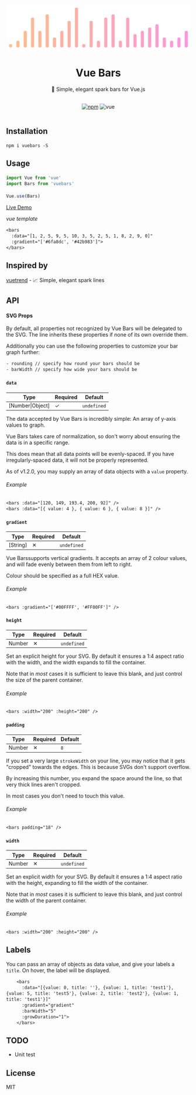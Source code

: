 <div align="center">
  <img src="https://raw.githubusercontent.com/deviavir/vue-bar/master/media/logo.png" width="500" alt="Vue Bars">
  <br>
  <h1>Vue Bars</h1>
  <p>🌈 Simple, elegant spark bars for Vue.js</p>
  <br>
  <a href="https://www.npmjs.org/package/vuebars"><img src="https://img.shields.io/npm/v/vuebars.svg?style=flat-square" alt="npm"></a>
  <img src="https://img.shields.io/badge/vue-^2.2-4fc08d.svg?colorA=2c3e50&style=flat-square" alt="vue">
</div>

<br>

## Installation

```shell
npm i vuebars -S
```

## Usage

```js
import Vue from 'vue'
import Bars from 'vuebars'

Vue.use(Bars)
```

[Live Demo](https://jsfiddle.net/nyh18bLq/91/)

*vue template*

```vue
<bars
  :data="[1, 2, 5, 9, 5, 10, 3, 5, 2, 5, 1, 8, 2, 9, 0]"
  :gradient="['#6fa8dc', '#42b983']">
</bars>
```

## Inspired by

[vuetrend](https://www.npmjs.org/package/vuetrend) - 📈 Simple, elegant spark lines

## API

#### SVG Props

By default, all properties not recognized by Vue Bars will be delegated to the SVG. The line inherits these properties if none of its own override them.

Additionally you can use the following properties to customize your bar graph further:

```
- rounding // specify how round your bars should be
- barWidth // specify how wide your bars should be

```

#### `data`
| Type            | Required | Default     |
|-----------------|----------|-------------|
| [Number\|Object] | ✓        | `undefined` |

The data accepted by Vue Bars is incredibly simple: An array of y-axis values to graph.

Vue Bars takes care of normalization, so don't worry about ensuring the data is in a specific range.

This does mean that all data points will be evenly-spaced. If you have irregularly-spaced data, it will not be properly represented.

As of v1.2.0, you may supply an array of data objects with a `value` property.

###### Example
```vue
<bars :data="[120, 149, 193.4, 200, 92]" />
<bars :data="[{ value: 4 }, { value: 6 }, { value: 8 }]" />
```


#### `gradient`
| Type     | Required | Default     |
|----------|----------|-------------|
| [String] | ✕        | `undefined` |

Vue Barssupports vertical gradients. It accepts an array of 2 colour values, and will fade evenly between them from left to right.

Colour should be specified as a full HEX value.

###### Example
```vue
<bars :gradient="['#00FFFF', '#FF00FF']" />
```

#### `height`
| Type     | Required | Default     |
|----------|----------|-------------|
| Number   | ✕        | `undefined` |

Set an explicit height for your SVG. By default it ensures a 1:4 aspect ratio with the width, and the width expands to fill the container.

Note that in _most_ cases it is sufficient to leave this blank, and just control the size of the parent container.

###### Example
```vue
<bars :width="200" :height="200" />
```


#### `padding`
| Type     | Required | Default     |
|----------|----------|-------------|
| Number   | ✕        | `8`         |

If you set a very large `strokeWidth` on your line, you may notice that it gets "cropped" towards the edges. This is because SVGs don't support overflow.

By increasing this number, you expand the space around the line, so that very thick lines aren't cropped.

In most cases you don't need to touch this value.

###### Example
```vue
<bars padding="18" />
```

#### `width`
| Type     | Required | Default     |
|----------|----------|-------------|
| Number   | ✕        | `undefined` |

Set an explicit width for your SVG. By default it ensures a 1:4 aspect ratio with the height, expanding to fill the width of the container.

Note that in _most_ cases it is sufficient to leave this blank, and just control the width of the parent container.

###### Example
```vue
<bars :width="200" :height="200" />
```

## Labels

You can pass an array of objects as data value, and give your labels a `title`. On hover, the label will be displayed.

```vue
    <bars
      :data="[{value: 0, title: ''}, {value: 1, title: 'test1'}, {value: 5, title: 'test5'}, {value: 2, title: 'test2'}, {value: 1, title: 'test1'}]"
      :gradient="gradient"
      :barWidth="5"
      :growDuration="1">
    </bars>
```

## TODO
- Unit test


## License
MIT
